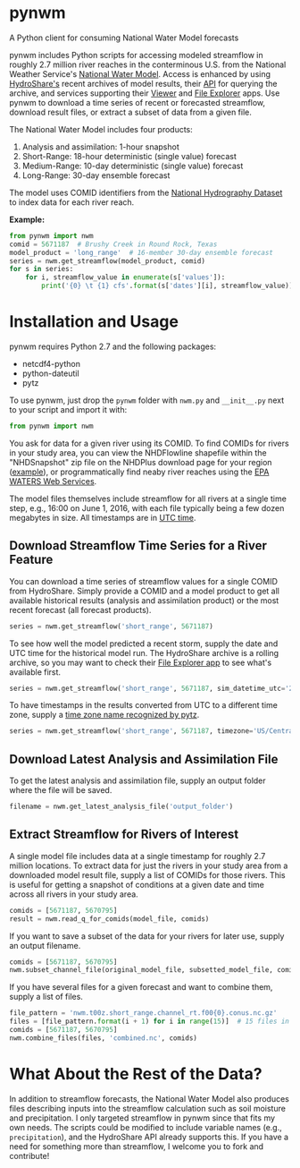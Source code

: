 # pynwm
A Python client for consuming National Water Model forecasts

pynwm includes Python scripts for accessing modeled streamflow in roughly 2.7 million river reaches in the conterminous U.S. from the National Weather Service's [National Water Model](http://water.noaa.gov/about/nwm). Access is enhanced
by using [HydroShare's](https://www.hydroshare.org/) recent archives of model results, their
[API](https://apps.hydroshare.org/apps/nwm-data-explorer/api/) for querying the archive, and services supporting their [Viewer](https://apps.hydroshare.org/apps/nwm-forecasts/) and [File Explorer](https://apps.hydroshare.org/apps/nwm-data-explorer/) apps. Use pynwm to download a time series of recent or forecasted streamflow, download result files, or extract a subset of data from a given file.

The National Water Model includes four products:

1. Analysis and assimilation: 1-hour snapshot
2. Short-Range: 18-hour deterministic (single value) forecast
3. Medium-Range: 10-day deterministic (single value) forecast
4. Long-Range: 30-day ensemble forecast

The model uses COMID identifiers from the [National Hydrography Dataset](http://www.horizon-systems.com/NHDPlus/index.php) to index data for each river reach.

**Example:**

```python
from pynwm import nwm
comid = 5671187  # Brushy Creek in Round Rock, Texas
model_product = 'long_range'  # 16-member 30-day ensemble forecast
series = nwm.get_streamflow(model_product, comid)
for s in series:
    for i, streamflow_value in enumerate(s['values']):
        print('{0} \t {1} cfs'.format(s['dates'][i], streamflow_value))
```

# Installation and Usage

pynwm requires Python 2.7 and the following packages:

* netcdf4-python
* python-dateutil
* pytz

To use pynwm, just drop the `pynwm` folder with `nwm.py` and `__init__.py` next to your script and import it with:

```python
from pynwm import nwm
```

You ask for data for a given river using its COMID. To find COMIDs for rivers in your study area, you can view the NHDFlowline shapefile within the "NHDSnapshot" zip file on the NHDPlus download page for your region ([example](http://www.horizon-systems.com/NHDPlus/NHDPlusV2_12.php)), or programmatically find neaby river reaches using the [EPA WATERS Web Services](https://www.epa.gov/waterdata/waters-web-services).

The model files themselves include streamflow for all rivers at a single time step, e.g., 16:00 on June 1, 2016, with each file typically being a few dozen megabytes in size. All timestamps are in [UTC time](https://en.wikipedia.org/wiki/Coordinated_Universal_Time).

## Download Streamflow Time Series for a River Feature

You can download a time series of streamflow values for a single COMID from HydroShare.  Simply provide a COMID and a model product to get all available historical results (analysis and assimilation product) or the most recent forecast (all forecast products).

```python
series = nwm.get_streamflow('short_range', 5671187)
```

To see how well the model predicted a recent storm, supply the date and UTC time for the historical model run. The HydroShare archive is a rolling archive, so you may want to check their [File Explorer app](https://apps.hydroshare.org/apps/nwm-data-explorer/) to see what's available first.

```python
series = nwm.get_streamflow('short_range', 5671187, sim_datetime_utc='2016-06-21 06:00')
```

To have timestamps in the results converted from UTC to a different time zone, supply a [time zone name recognized by pytz](http://stackoverflow.com/questions/13866926/python-pytz-list-of-timezones).

```python
series = nwm.get_streamflow('short_range', 5671187, timezone='US/Central')
```

## Download Latest Analysis and Assimilation File

To get the latest analysis and assimilation file, supply an output folder where the file will be saved. 

```python
filename = nwm.get_latest_analysis_file('output_folder')
```

## Extract Streamflow for Rivers of Interest

A single model file includes data at a single timestamp for roughly 2.7 million locations. To extract data for just the rivers in your study area from a downloaded model result file, supply a list of COMIDs for those rivers. This is useful for getting a snapshot of conditions at a given date and time across all rivers in your study area.

```python
comids = [5671187, 5670795]
result = nwm.read_q_for_comids(model_file, comids)
```

If you want to save a subset of the data for your rivers for later use, supply an output filename.

```python
comids = [5671187, 5670795]
nwm.subset_channel_file(original_model_file, subsetted_model_file, comids)
```

If you have several files for a given forecast and want to combine them, supply a list of files.

```python
file_pattern = 'nwm.t00z.short_range.channel_rt.f00{0}.conus.nc.gz'
files = [file_pattern.format(i + 1) for i in range(15)]  # 15 files in short range forecast
comids = [5671187, 5670795]
nwm.combine_files(files, 'combined.nc', comids)
```

# What About the Rest of the Data?

In addition to streamflow forecasts, the National Water Model also produces files describing inputs into the streamflow calculation such as soil moisture and precipitation. I only targeted streamflow in pynwm since that fits my own needs. The scripts could be modified to include variable names (e.g., `precipitation`), and the  HydroShare API already supports this. If you have a need for something more than streamflow, I welcome you to fork and contribute!
